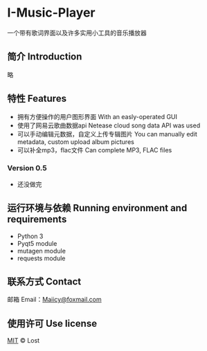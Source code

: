 # I-Music-Player

一个带有歌词界面以及许多实用小工具的音乐播放器

## 简介 Introduction

略

## 特性 Features

- 拥有方便操作的用户图形界面 With an easly-operated GUI
- 使用了网易云歌曲数据api Netease cloud song data API was used
- 可以手动编辑元数据，自定义上传专辑图片 You can manually edit metadata, custom upload album pictures
- 可以补全mp3，flac文件 Can complete MP3, FLAC files

### Version 0.5

- 还没做完

## 运行环境与依赖 Running environment and requirements

- Python 3
- Pyqt5 module
- mutagen module
- requests module

## 联系方式 Contact

邮箱 Email：[Maiicy@foxmail.com](mailto:Maiicy@foxmail.com)

## 使用许可 Use license

[MIT](https://github.com/Mai-icy/Pixivic-crawler/blob/master/LICENSE) © Lost